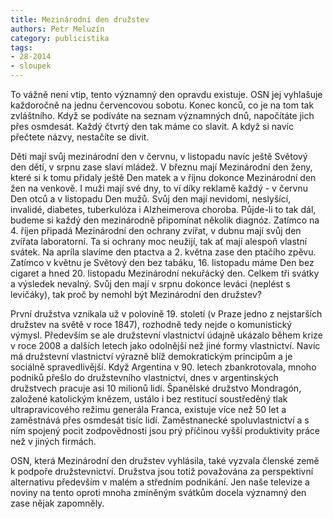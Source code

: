 ```yaml
---
title: Mezinárodní den družstev
authors: Petr Meluzín
category: publicistika 
tags: 
- 28-2014
- sloupek
---
```

To vážně není vtip, tento významný den opravdu existuje. OSN jej vyhlašuje každoročně na jednu červencovou sobotu. Konec konců, co je na tom tak zvláštního. Když se podíváte na seznam významných dnů, napočítáte jich přes osmdesát. Každý čtvrtý den tak máme co slavit. A když si navíc přečtete názvy, nestačíte se divit. 

Děti mají svůj mezinárodní den v červnu, v listopadu navíc ještě Světový den dětí, v srpnu zase slaví mládež. V březnu mají Mezinárodní den ženy, které si k tomu přidaly ještě Den matek a v říjnu dokonce Mezinárodní den žen na venkově. I muži mají své dny, to ví díky reklamě každý - v červnu Den otců a v listopadu Den mužů. Svůj den mají nevidomí, neslyšící, invalidé, diabetes, tuberkulóza i Alzheimerova choroba. Půjde-li to tak dál, budeme si každý den mezinárodně připomínat několik diagnóz. Zatímco na 4. říjen připadá Mezinárodní den ochrany zvířat, v dubnu mají svůj den zvířata laboratorní. Ta si ochrany moc neužijí, tak ať mají alespoň vlastní svátek. Na apríla slavíme den ptactva a 2. května zase den ptačího zpěvu. Zatímco v květnu je Světový den bez tabáku, 16. listopadu máme Den bez cigaret a hned 20. listopadu Mezinárodní nekuřácký den. Celkem tři svátky a výsledek nevalný. Svůj den mají v srpnu dokonce leváci (neplést s levičáky), tak proč by nemohl být Mezinárodní den družstev?

První družstva vznikala už v polovině 19. století (v Praze jedno z nejstarších družstev na světě v roce 1847), rozhodně tedy nejde o komunistický výmysl. Především se ale družstevní vlastnictví údajně ukázalo během krize v roce 2008 a dalších letech jako odolnější než jiné formy vlastnictví. Navíc má družstevní vlastnictví výrazně blíž demokratickým principům a je sociálně spravedlivější. Když Argentina v 90. letech zbankrotovala, mnoho podniků přešlo do družstevního vlastnictví, dnes v argentinských družstvech pracuje asi 10 milionů lidí. Španělské družstvo Mondragón, založené katolickým knězem, ustálo i bez restitucí soustředěný tlak ultrapravicového režimu generála Franca, existuje více než 50 let a zaměstnává přes osmdesát tisíc lidí. Zaměstnanecké spoluvlastnictví a s ním spojený pocit zodpovědnosti jsou prý příčinou vyšší produktivity práce než v jiných firmách.

OSN, která Mezinárodní den družstev vyhlásila, také vyzvala členské země k podpoře družstevnictví. Družstva jsou totiž považována za perspektivní alternativu především v malém a středním podnikání. Jen naše televize a noviny na tento oproti mnoha zmíněným svátkům docela významný den zase nějak zapomněly.

